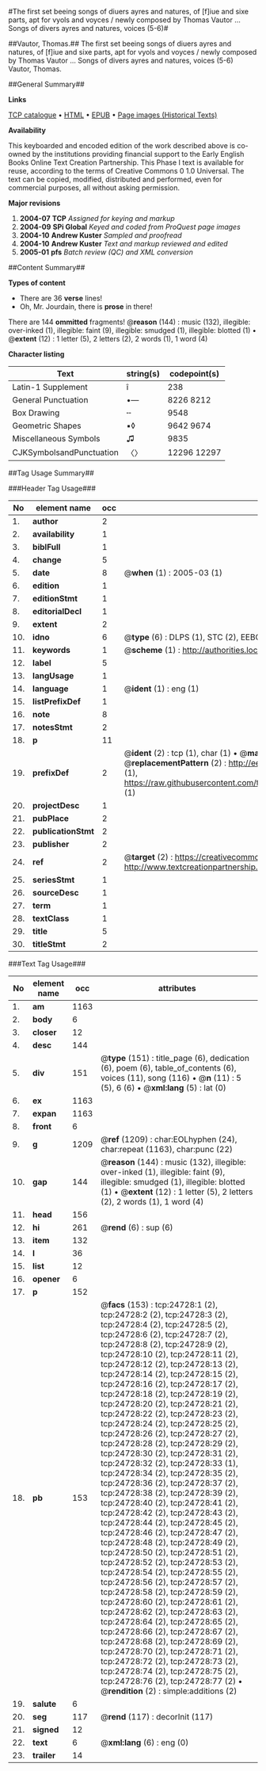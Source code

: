 #The first set beeing songs of diuers ayres and natures, of [f]iue and sixe parts, apt for vyols and voyces / newly composed by Thomas Vautor ... Songs of divers ayres and natures, voices (5-6)#

##Vautor, Thomas.##
The first set beeing songs of diuers ayres and natures, of [f]iue and sixe parts, apt for vyols and voyces / newly composed by Thomas Vautor ...
Songs of divers ayres and natures, voices (5-6)
Vautor, Thomas.

##General Summary##

**Links**

[TCP catalogue](http://www.ota.ox.ac.uk/tcp/)  • 
[HTML](http://tei.it.ox.ac.uk/tcp/Texts-HTML/free/A14/A14307.html)  • 
[EPUB](http://tei.it.ox.ac.uk/tcp/Texts-EPUB/free/A14/A14307.epub) • 
[Page images (Historical Texts)](https://data.historicaltexts.jisc.ac.uk/view?pubId=eebo-21515828e&pageId=eebo-21515828e-24728-1)

**Availability**

This keyboarded and encoded edition of the
	       work described above is co-owned by the institutions
	       providing financial support to the Early English Books
	       Online Text Creation Partnership. This Phase I text is
	       available for reuse, according to the terms of Creative
	       Commons 0 1.0 Universal. The text can be copied,
	       modified, distributed and performed, even for
	       commercial purposes, all without asking permission.

**Major revisions**

1. __2004-07__ __TCP__ *Assigned for keying and markup*
1. __2004-09__ __SPi Global__ *Keyed and coded from ProQuest page images*
1. __2004-10__ __Andrew Kuster__ *Sampled and proofread*
1. __2004-10__ __Andrew Kuster__ *Text and markup reviewed and edited*
1. __2005-01__ __pfs__ *Batch review (QC) and XML conversion*

##Content Summary##

**Types of content**

  * There are 36 **verse** lines!
  * Oh, Mr. Jourdain, there is **prose** in there!

There are 144 **ommitted** fragments! 
 @__reason__ (144) : music (132), illegible: over-inked (1), illegible: faint (9), illegible: smudged (1), illegible: blotted (1)  •  @__extent__ (12) : 1 letter (5), 2 letters (2), 2 words (1), 1 word (4)

**Character listing**


|Text|string(s)|codepoint(s)|
|---|---|---|
|Latin-1 Supplement|î|238|
|General Punctuation|•—|8226 8212|
|Box Drawing|╌|9548|
|Geometric Shapes|▪◊|9642 9674|
|Miscellaneous Symbols|♫|9835|
|CJKSymbolsandPunctuation|〈〉|12296 12297|

##Tag Usage Summary##

###Header Tag Usage###

|No|element name|occ|attributes|
|---|---|---|---|
|1.|__author__|2||
|2.|__availability__|1||
|3.|__biblFull__|1||
|4.|__change__|5||
|5.|__date__|8| @__when__ (1) : 2005-03 (1)|
|6.|__edition__|1||
|7.|__editionStmt__|1||
|8.|__editorialDecl__|1||
|9.|__extent__|2||
|10.|__idno__|6| @__type__ (6) : DLPS (1), STC (2), EEBO-CITATION (1), OCLC (1), VID (1)|
|11.|__keywords__|1| @__scheme__ (1) : http://authorities.loc.gov/ (1)|
|12.|__label__|5||
|13.|__langUsage__|1||
|14.|__language__|1| @__ident__ (1) : eng (1)|
|15.|__listPrefixDef__|1||
|16.|__note__|8||
|17.|__notesStmt__|2||
|18.|__p__|11||
|19.|__prefixDef__|2| @__ident__ (2) : tcp (1), char (1)  •  @__matchPattern__ (2) : ([0-9\-]+):([0-9IVX]+) (1), (.+) (1)  •  @__replacementPattern__ (2) : http://eebo.chadwyck.com/downloadtiff?vid=$1&page=$2 (1), https://raw.githubusercontent.com/textcreationpartnership/Texts/master/tcpchars.xml#$1 (1)|
|20.|__projectDesc__|1||
|21.|__pubPlace__|2||
|22.|__publicationStmt__|2||
|23.|__publisher__|2||
|24.|__ref__|2| @__target__ (2) : https://creativecommons.org/publicdomain/zero/1.0/ (1), http://www.textcreationpartnership.org/docs/. (1)|
|25.|__seriesStmt__|1||
|26.|__sourceDesc__|1||
|27.|__term__|1||
|28.|__textClass__|1||
|29.|__title__|5||
|30.|__titleStmt__|2||


###Text Tag Usage###

|No|element name|occ|attributes|
|---|---|---|---|
|1.|__am__|1163||
|2.|__body__|6||
|3.|__closer__|12||
|4.|__desc__|144||
|5.|__div__|151| @__type__ (151) : title_page (6), dedication (6), poem (6), table_of_contents (6), voices (11), song (116)  •  @__n__ (11) : 5 (5), 6 (6)  •  @__xml:lang__ (5) : lat (0)|
|6.|__ex__|1163||
|7.|__expan__|1163||
|8.|__front__|6||
|9.|__g__|1209| @__ref__ (1209) : char:EOLhyphen (24), char:repeat (1163), char:punc (22)|
|10.|__gap__|144| @__reason__ (144) : music (132), illegible: over-inked (1), illegible: faint (9), illegible: smudged (1), illegible: blotted (1)  •  @__extent__ (12) : 1 letter (5), 2 letters (2), 2 words (1), 1 word (4)|
|11.|__head__|156||
|12.|__hi__|261| @__rend__ (6) : sup (6)|
|13.|__item__|132||
|14.|__l__|36||
|15.|__list__|12||
|16.|__opener__|6||
|17.|__p__|152||
|18.|__pb__|153| @__facs__ (153) : tcp:24728:1 (2), tcp:24728:2 (2), tcp:24728:3 (2), tcp:24728:4 (2), tcp:24728:5 (2), tcp:24728:6 (2), tcp:24728:7 (2), tcp:24728:8 (2), tcp:24728:9 (2), tcp:24728:10 (2), tcp:24728:11 (2), tcp:24728:12 (2), tcp:24728:13 (2), tcp:24728:14 (2), tcp:24728:15 (2), tcp:24728:16 (2), tcp:24728:17 (2), tcp:24728:18 (2), tcp:24728:19 (2), tcp:24728:20 (2), tcp:24728:21 (2), tcp:24728:22 (2), tcp:24728:23 (2), tcp:24728:24 (2), tcp:24728:25 (2), tcp:24728:26 (2), tcp:24728:27 (2), tcp:24728:28 (2), tcp:24728:29 (2), tcp:24728:30 (2), tcp:24728:31 (2), tcp:24728:32 (2), tcp:24728:33 (1), tcp:24728:34 (2), tcp:24728:35 (2), tcp:24728:36 (2), tcp:24728:37 (2), tcp:24728:38 (2), tcp:24728:39 (2), tcp:24728:40 (2), tcp:24728:41 (2), tcp:24728:42 (2), tcp:24728:43 (2), tcp:24728:44 (2), tcp:24728:45 (2), tcp:24728:46 (2), tcp:24728:47 (2), tcp:24728:48 (2), tcp:24728:49 (2), tcp:24728:50 (2), tcp:24728:51 (2), tcp:24728:52 (2), tcp:24728:53 (2), tcp:24728:54 (2), tcp:24728:55 (2), tcp:24728:56 (2), tcp:24728:57 (2), tcp:24728:58 (2), tcp:24728:59 (2), tcp:24728:60 (2), tcp:24728:61 (2), tcp:24728:62 (2), tcp:24728:63 (2), tcp:24728:64 (2), tcp:24728:65 (2), tcp:24728:66 (2), tcp:24728:67 (2), tcp:24728:68 (2), tcp:24728:69 (2), tcp:24728:70 (2), tcp:24728:71 (2), tcp:24728:72 (2), tcp:24728:73 (2), tcp:24728:74 (2), tcp:24728:75 (2), tcp:24728:76 (2), tcp:24728:77 (2)  •  @__rendition__ (2) : simple:additions (2)|
|19.|__salute__|6||
|20.|__seg__|117| @__rend__ (117) : decorInit (117)|
|21.|__signed__|12||
|22.|__text__|6| @__xml:lang__ (6) : eng (0)|
|23.|__trailer__|14||

